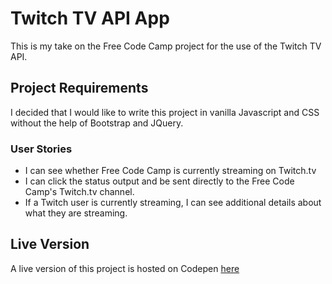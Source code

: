 # Twitch TV API App

This is my take on the Free Code Camp project for the use of the Twitch TV API.

## Project Requirements

I decided that I would like to write this project in vanilla Javascript and CSS without the help of Bootstrap and JQuery.

### User Stories

* I can see whether Free Code Camp is currently streaming on Twitch.tv
* I can click the status output and be sent directly to the Free Code Camp's Twitch.tv channel.
* If a Twitch user is currently streaming, I can see additional details about what they are streaming.

## Live Version

A live version of this project is hosted on Codepen [here](https://codepen.io/adamayd/full/LzzJJY/)
